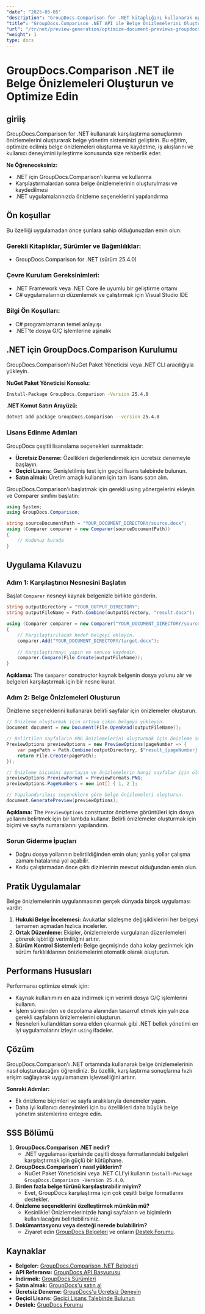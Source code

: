 ```yaml
---
"date": "2025-05-05"
"description": "GroupDocs.Comparison for .NET kitaplığını kullanarak optimize edilmiş belge önizlemelerinin nasıl oluşturulacağını öğrenin. İş akışlarını kolaylaştırın, kullanıcı deneyimini geliştirin ve bir bakışta içgörüler sağlayın."
"title": "GroupDocs.Comparison .NET API ile Belge Önizlemelerini Oluşturun ve Optimize Edin"
"url": "/tr/net/preview-generation/optimize-document-previews-groupdocs-comparison-dotnet/"
"weight": 1
type: docs
---
```

# GroupDocs.Comparison .NET ile Belge Önizlemeleri Oluşturun ve Optimize Edin

## giriiş

GroupDocs.Comparison for .NET kullanarak karşılaştırma sonuçlarının önizlemelerini oluşturarak belge yönetim sisteminizi geliştirin. Bu eğitim, optimize edilmiş belge önizlemeleri oluşturma ve kaydetme, iş akışlarını ve kullanıcı deneyimini iyileştirme konusunda size rehberlik eder.

**Ne Öğreneceksiniz:**
- .NET için GroupDocs.Comparison'ı kurma ve kullanma
- Karşılaştırmalardan sonra belge önizlemelerinin oluşturulması ve kaydedilmesi
- .NET uygulamalarınızda önizleme seçeneklerini yapılandırma

## Ön koşullar

Bu özelliği uygulamadan önce şunlara sahip olduğunuzdan emin olun:

### Gerekli Kitaplıklar, Sürümler ve Bağımlılıklar:
- GroupDocs.Comparison for .NET (sürüm 25.4.0)

### Çevre Kurulum Gereksinimleri:
- .NET Framework veya .NET Core ile uyumlu bir geliştirme ortamı
- C# uygulamalarınızı düzenlemek ve çalıştırmak için Visual Studio IDE

### Bilgi Ön Koşulları:
- C# programlamanın temel anlayışı
- .NET'te dosya G/Ç işlemlerine aşinalık

## .NET için GroupDocs.Comparison Kurulumu

GroupDocs.Comparison'ı NuGet Paket Yöneticisi veya .NET CLI aracılığıyla yükleyin.

**NuGet Paket Yöneticisi Konsolu:**

```bash
Install-Package GroupDocs.Comparison -Version 25.4.0
```

**.NET Komut Satırı Arayüzü:**

```bash
dotnet add package GroupDocs.Comparison --version 25.4.0
```

### Lisans Edinme Adımları

GroupDocs çeşitli lisanslama seçenekleri sunmaktadır:
- **Ücretsiz Deneme:** Özellikleri değerlendirmek için ücretsiz denemeyle başlayın.
- **Geçici Lisans:** Genişletilmiş test için geçici lisans talebinde bulunun.
- **Satın almak:** Üretim amaçlı kullanım için tam lisans satın alın.

GroupDocs.Comparison'ı başlatmak için gerekli using yönergelerini ekleyin ve Comparer sınıfını başlatın:

```csharp
using System;
using GroupDocs.Comparison;

string sourceDocumentPath = "YOUR_DOCUMENT_DIRECTORY/source.docx";
using (Comparer comparer = new Comparer(sourceDocumentPath))
{
    // Kodunuz burada
}
```

## Uygulama Kılavuzu

### Adım 1: Karşılaştırıcı Nesnesini Başlatın

Başlat `Comparer` nesneyi kaynak belgenizle birlikte gönderin.

```csharp
string outputDirectory = "YOUR_OUTPUT_DIRECTORY";
string outputFileName = Path.Combine(outputDirectory, "result.docx");

using (Comparer comparer = new Comparer("YOUR_DOCUMENT_DIRECTORY/source.docx"))
{
    // Karşılaştırılacak hedef belgeyi ekleyin.
    comparer.Add("YOUR_DOCUMENT_DIRECTORY/target.docx");
    
    // Karşılaştırmayı yapın ve sonucu kaydedin.
    comparer.Compare(File.Create(outputFileName));
}
```

**Açıklama:**
The `Comparer` constructor kaynak belgenin dosya yolunu alır ve belgeleri karşılaştırmak için bir nesne kurar.

### Adım 2: Belge Önizlemeleri Oluşturun

Önizleme seçeneklerini kullanarak belirli sayfalar için önizlemeler oluşturun.

```csharp
// Önizleme oluşturmak için ortaya çıkan belgeyi yükleyin.
Document document = new Document(File.OpenRead(outputFileName));

// Belirtilen sayfaların PNG önizlemelerini oluşturmak için önizleme seçeneklerini yapılandırın.
PreviewOptions previewOptions = new PreviewOptions(pageNumber => {
    var pagePath = Path.Combine(outputDirectory, $"result_{pageNumber}.png");
    return File.Create(pagePath);
});

// Önizleme biçimini ayarlayın ve önizlemelerin hangi sayfalar için oluşturulacağını belirtin.
previewOptions.PreviewFormat = PreviewFormats.PNG;
previewOptions.PageNumbers = new int[] { 1, 2 };

// Yapılandırılmış seçeneklere göre belge önizlemeleri oluşturun.
document.GeneratePreview(previewOptions);
```

**Açıklama:**
The `PreviewOptions` constructor önizleme görüntüleri için dosya yollarını belirtmek için bir lambda kullanır. Belirli önizlemeler oluşturmak için biçimi ve sayfa numaralarını yapılandırın.

### Sorun Giderme İpuçları
- Doğru dosya yollarının belirtildiğinden emin olun; yanlış yollar çalışma zamanı hatalarına yol açabilir.
- Kodu çalıştırmadan önce çıktı dizinlerinin mevcut olduğundan emin olun.

## Pratik Uygulamalar

Belge önizlemelerinin uygulanmasının gerçek dünyada birçok uygulaması vardır:
1. **Hukuki Belge İncelemesi:** Avukatlar sözleşme değişikliklerini her belgeyi tamamen açmadan hızlıca incelerler.
2. **Ortak Düzenleme:** Ekipler, önizlemelerde vurgulanan düzenlemeleri görerek işbirliği verimliliğini artırır.
3. **Sürüm Kontrol Sistemleri:** Belge geçmişinde daha kolay gezinmek için sürüm farklılıklarının önizlemelerini otomatik olarak oluşturun.

## Performans Hususları

Performansı optimize etmek için:
- Kaynak kullanımını en aza indirmek için verimli dosya G/Ç işlemlerini kullanın.
- İşlem süresinden ve depolama alanından tasarruf etmek için yalnızca gerekli sayfaların önizlemelerini oluşturun.
- Nesneleri kullandıktan sonra elden çıkarmak gibi .NET bellek yönetimi en iyi uygulamalarını izleyin `using` ifadeler.

## Çözüm

GroupDocs.Comparison'ı .NET ortamında kullanarak belge önizlemelerinin nasıl oluşturulacağını öğrendiniz. Bu özellik, karşılaştırma sonuçlarına hızlı erişim sağlayarak uygulamanızın işlevselliğini artırır.

**Sonraki Adımlar:**
- Ek önizleme biçimleri ve sayfa aralıklarıyla denemeler yapın.
- Daha iyi kullanıcı deneyimleri için bu özellikleri daha büyük belge yönetim sistemlerine entegre edin.

## SSS Bölümü

1. **GroupDocs.Comparison .NET nedir?**
   - .NET uygulaması içerisinde çeşitli dosya formatlarındaki belgeleri karşılaştırmak için güçlü bir kütüphane.
2. **GroupDocs.Comparison'ı nasıl yüklerim?**
   - NuGet Paket Yöneticisini veya .NET CLI'yi kullanın `Install-Package GroupDocs.Comparison -Version 25.4.0`.
3. **Birden fazla belge türünü karşılaştırabilir miyim?**
   - Evet, GroupDocs karşılaştırma için çok çeşitli belge formatlarını destekler.
4. **Önizleme seçeneklerini özelleştirmek mümkün mü?**
   - Kesinlikle! Önizlemelerinizde hangi sayfaların ve biçimlerin kullanılacağını belirtebilirsiniz.
5. **Dokümantasyonu veya desteği nerede bulabilirim?**
   - Ziyaret edin [GroupDocs Belgeleri](https://docs.groupdocs.com/comparison/net/) ve onların [Destek Forumu](https://forum.groupdocs.com/c/comparison/).

## Kaynaklar

- **Belgeler:** [GroupDocs.Comparison .NET Belgeleri](https://docs.groupdocs.com/comparison/net/)
- **API Referansı:** [GroupDocs API Başvurusu](https://reference.groupdocs.com/comparison/net/)
- **İndirmek:** [GroupDocs Sürümleri](https://releases.groupdocs.com/comparison/net/)
- **Satın almak:** [GroupDocs'u satın al](https://purchase.groupdocs.com/buy)
- **Ücretsiz Deneme:** [GroupDocs'u Ücretsiz Deneyin](https://releases.groupdocs.com/comparison/net/)
- **Geçici Lisans:** [Geçici Lisans Talebinde Bulunun](https://purchase.groupdocs.com/temporary-license/)
- **Destek:** [GrupDocs Forumu](https://forum.groupdocs.com/c/comparison/)